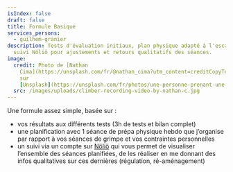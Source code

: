 ```yaml
---
isIndex: false
draft: false
title: Formule Basique
services_persons:
  - guilhem-granier
description: Tests d'évaluation initiaux, plan physique adapté à l'escalade,
  suivi Nöliö pour ajustements et retours qualitatifs des séances.
image:
  credit: Photo de [Nathan
    Cima](https://unsplash.com/fr/@nathan_cima?utm_content=creditCopyText&utm_medium=referral&utm_source=unsplash)
    sur
    [Unsplash](https://unsplash.com/fr/photos/une-personne-prenant-une-photo-dun-mur-descalade-1euvpukIMbI?utm_content=creditCopyText&utm_medium=referral&utm_source=unsplash)
  src: /images/uploads/climber-recording-video-by-nathan-c.jpg
---
```

Une formule assez simple, basée sur :

* vos résultats aux différents tests (3h de tests et bilan complet)
* une planification avec 1 séance de prépa physique hebdo que j’organise par rapport à vos séances de grimpe et vos contraintes personnelles
* un suivi via un compte sur [Nöliö](/nolio) qui vous permet de visualiser l’ensemble des séances planifiées, de les réaliser en me donnant des infos qualitatives sur ces dernières (régulation, ré-aménagement)
